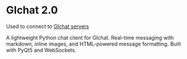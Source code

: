 # GIchat 2.0
Used to connect to [GIchat servers](https://github.com/HazmatPants/GIchat-server)

A lightweight Python chat client for GIchat. Real-time messaging with markdown, inline images, and HTML-powered message formatting. Built with PyQt5 and WebSockets.
